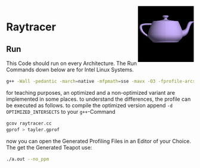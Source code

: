 <img height="150" src="src/examples/output.png" align="right" alt="teapot">

# Raytracer

## Run

This Code should run on every Architecture. The Run Commands down below are for Intel Linux Systems.

```bash
g++ -Wall -pedantic -march=native -mfpmath=sse -mavx -O3 -fprofile-arcs -ftest-coverage -pg raytracer.cc statistics.cc
```

for teaching purposes, an optimized and a non-optimized variant are implemented in some places. to understand the differences, the profile can be executed as follows. to compile the optimized version append `-d OPTIMIZED_INTERSECTS` to your `g++`-Command

```bash
gcov raytracer.cc
gprof > tayler.gprof
```

now you can open the Generated Profiling Files in an Editor of your Choice. The get the Generated Teapot use:

```bash
./a.out --no_ppm
```
